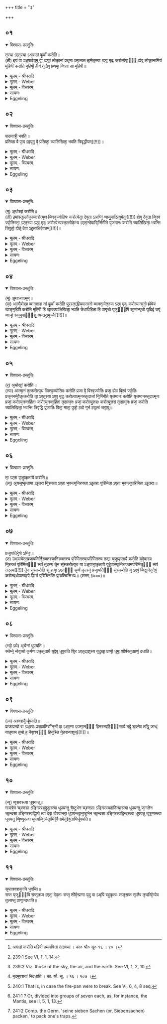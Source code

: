 +++
title = "३"

+++


## ०१


<details open><summary>विश्वास-प्रस्तुतिः</summary>

त᳘स्या ऽएत᳘स्या ऽअ᳘षाढां पू᳘र्व्वां करोति॥  
(ती) इयं वा ऽअ᳘षाढेय᳘मु वा᳘ ऽएषां᳘ लोका᳘नां प्रथ᳘मा ऽसृज्यत ता᳘मेत᳘स्या ऽएव᳘ मृदः᳘ करोत्येषा᳘ᳫँ᳘ ह्येव᳘ लोका᳘नामियं म᳘हिषी करोति म᳘हिषी᳘ हीयं त᳘द्यैव᳘ प्रथमा᳘ व्वित्ता सा म᳘हिषी॥
</details>

<details><summary>मूलम् - श्रीधरादि</summary>

त᳘स्या ऽएत᳘स्या ऽअ᳘षाढां पू᳘र्व्वां करोति॥  
(ती) इयं वा ऽअ᳘षाढेय᳘मु वा᳘ ऽएषां᳘ लोका᳘नां प्रथ᳘मा ऽसृज्यत ता᳘मेत᳘स्या ऽएव᳘ मृदः᳘ करोत्येषा᳘ᳫँ᳘ ह्येव᳘ लोका᳘नामियं म᳘हिषी करोति म᳘हिषी᳘ हीयं त᳘द्यैव᳘ प्रथमा᳘ व्वित्ता सा म᳘हिषी॥
</details>

<details><summary>मूलम् - Weber</summary>

त᳘स्या एत᳘स्या अ᳘षाढाम् पू᳘र्वां करोति॥  
इयं वा अ᳘षाढेय᳘मु वा᳘ एषां᳘ लोका᳘नाम् प्रथॗमासृज्यत ता᳘मेत᳘स्या एव᳘ मृदः᳘ करोत्येषाॗᳫंॗ ह्येव᳘ लोका᳘नामियम् म᳘हिषी करोति म᳘हिषीॗ हीयं तॗद्यैव᳘ प्रथमा᳘ वित्ता सा म᳘हिषी॥
</details>

<details><summary>मूलम् - विस्वरम्</summary>

तस्या एतस्या अषाढां पूर्वां करोति । इयं वा ऽअषाढा । इयमु वा ऽएषां लोकानां प्रथमा ऽसृज्यत । तामेतस्या एव मृदः करोति । एषां ह्येव लोकानामियम् । महिषी करोति । महिषी हीयम् । तद्यैव प्रथमा वित्ता- सा महिषी ॥ १ ॥ 
</details>

<details><summary>सायणः</summary>

अथ संस्कृताया मृदः सकाशादुखानिर्माणात् पूर्वमषाढाख्येष्टकाया निर्माणमाह- **तस्या एतस्या अषाढां पूर्वां करोती**ति [^१_१५३] । 'अषाढाम्' अषाढलिङ्गकमन्त्रोपधेयामिष्टकम् । "तद्वानासामुपधानो मंत्र इतीष्टकासु लुक् च मतोः"- (पा. सू. ४ । ४ । १२५) इति मतोर्लुक् । 'पूर्वाम्' उखातः पूर्वभाविनीं कुर्यात् । पूर्वभावित्वमर्थवादमुखेन दर्शयति- इयं वा अषाढेति । 'अषाढा'- इति या अस्ति, सा 'इयम् वै' पृथिवी खलु तद्विकारत्वात् । अस्त्वेवम्, प्राथम्ये किमायातमित्यत आह- **इयमु वा एषां लोकांनां प्रथमा ऽसृज्यते**ति । पृथिव्या इतरलोकापेक्षया प्राथम्यं प्रसिद्धम् । अस्या मृदन्तरप्रकृतित्वप्रसक्तिं वारयति- **तामेतस्या एवे**ति । 'एतस्याः' उक्तसंस्कारोपेताया मृदः सकाशादित्यर्थः । तत्रोपपत्तिमाह- **एषां ह्येव लोकानामियमि**ति । यतः 'इयम्' 'एषां' प्रसिद्धानां लोकानां सम्बन्धिनी, अत इत्यर्थः । अयमभिप्रायः- उखाया लोकत्रयात्मकत्वेन प्रतिपादनात् तस्या या प्रकृतिभूता मृत्, तदीयाया एवाषाढाया अपि निर्माणे सत्येव तदीयत्वं भवतीति । अस्या उखावद् यजमानकर्तृत्वं प्राप्तमित्याह- **महिषी करोती**ति । प्रथमोढा स्त्री महिषी, ‘इयम्’ इष्टका ऽपि 'हि' यस्मात् 'महिषी;' प्रथमतो निर्माणात्, अतो ऽस्यां महिषीकर्त्तव्यता युक्ता । भवत्वेवं यद्येषा महिषी स्यात्, सैव कुत इत्यत आह- **तद्यैव प्रथमा वित्ता, सा महिषी**ति । 'वित्ता' लब्धा ॥ १ ॥ 

[^१_१५३]: अषाढां करोति महिषी प्रथमवित्ता तदाख्या । का० श्रौ० सू० १६ । ९० । 
</details>

<details><summary>Eggeling</summary>

1. Of that same (clay) she (the queen) forms the first, the 'invincible' (brick); for the invincible one (Ashāḍḥā) is this earth, and this earth was created first of these worlds. She forms it of that same clay, for this earth is (one) of these worlds. The (Sacrificer's) consecrated consort (mahishī) forms it: for this earth is a 'mahishī' (female buffalo, a cow). She who is first taken to wife is the consecrated consort.
</details>


## ०२


<details open><summary>विश्वास-प्रस्तुतिः</summary>

पादमात्री᳘ भवति॥  
प्रतिष्ठा वै पा᳘द ऽइय᳘मु वै᳘ प्रतिष्ठा᳘ त्र्यालिखिता᳘ भवति त्रिवृ᳘द्धीयम्[[!!]]॥
</details>

<details><summary>मूलम् - श्रीधरादि</summary>

पादमात्री᳘ भवति॥  
प्रतिष्ठा वै पा᳘द ऽइय᳘मु वै᳘ प्रतिष्ठा᳘ त्र्यालिखिता᳘ भवति त्रिवृ᳘द्धीयम्[[!!]]॥
</details>

<details><summary>मूलम् - Weber</summary>

पादमात्री᳘ भवति॥  
प्रतिष्ठा वै पा᳘द इय᳘मु वै᳘ प्रतिष्ठा᳘ त्र्यालिखिता᳘ भवति त्रिवृॗद्धीय᳘म्॥
</details>

<details><summary>मूलम् - विस्वरम्</summary>

पादमात्री भवति । प्रतिष्ठा वै पादः । इयमु वै प्रतिष्ठा । त्र्यालिखिता भवति । त्रिवृद्धीयम् ॥ २ ॥ 
</details>

<details><summary>सायणः</summary>

तस्या इयत्तामाह- **पादमात्री भवती**ति । अत्र महिषीशब्दस्य कर्तृत्वेन सम्बन्धात् तत्पादमात्रीति न मन्तव्यम्; सूत्रकारेण यजमानपादमात्रीति विशेषितत्वात् (का. श्रौ. सू. १६ । ९१) । उक्तं प्रमाणं प्रशंसति- **प्रतिष्ठा वै पाद इयमु वै प्रतिष्ठे**ति । पादाभावे पतनदर्शनात् पादस्य प्रतिष्ठात्वम् । इयं पृथिवी सर्वाधारत्वात् प्रतिष्ठा, अतस्तद्विकारभूताया अपीष्टकायाः प्रतिष्ठात्मकपादप्रमाणत्वं युक्तमित्यर्थः । अस्याश्चिह्नत्वेन लेखात्रयं कर्त्तव्यमिति विधत्ते- **त्र्यालिखिता भवति त्रिवृद्धीयमि**ति । अर्द्धचन्द्राकाराभिः तिसृभिः रेखाभिर्युक्ता भवेत् । 'हि' शब्देन- "त्रयो वा इमे त्रिवृतो लोकाः" (ऐ. ब्रा. ४ । २ । ३) इत्यादिश्रुत्यन्तरप्रसिद्धिर्द्योतिता । अस्यास्त्रिवृत्त्वं पृथिव्यप्तेजोभिस्त्रिवृत्करणाद्वा, सिकतामृत्तिकापाषाणैस्त्रिभिः संहतरूपत्वाद्वा द्रष्टव्यम् । अत्र सूत्रम्- "अषाढां करोति महिषी प्रथमवित्ता तदाख्या, यजमानपादमात्रीं त्र्यालिखिताम्” (का. श्रौ. सू. १६ । ९० । ९१) इति ॥ २ ॥ 
</details>

<details><summary>Eggeling</summary>

2. It measures a foot (in length and breadth), for the foot is a foundation, and this earth also is a foundation. It is marked with three lines, for this earth is threefold [^egg_470].

[^egg_470]: 239:1 See VI, 1, 1, 14.
</details>


## ०३


<details open><summary>विश्वास-प्रस्तुतिः</summary>

(म᳘) अ᳘थोखां᳘ करोति॥  
(ती) इमांस्त᳘ल्लोका᳘न्करोत्य᳘थ व्विश्व᳘ज्योतिषः करोत्येता᳘ देव᳘ता ऽअग्निं᳘ व्वायु᳘मादित्य᳘मेता᳘[[!!]] ह्येव᳘ देव᳘ता व्वि᳘श्वं ज्यो᳘तिस्ता᳘ ऽएत᳘स्या ऽएव᳘ मृदः᳘ करोत्येभ्यस्त᳘ल्लोके᳘भ्य ऽएता᳘न्देवान्नि᳘र्म्मिमीते य᳘जमानः करोति त्र्यालिखिता᳘ भवन्ति त्रिवृ᳘तो᳘ ह्येते᳘ देवा ऽइ᳘त्यधिदेवतम्[[!!]]॥
</details>

<details><summary>मूलम् - श्रीधरादि</summary>

(म᳘) अ᳘थोखां᳘ करोति॥  
(ती) इमांस्त᳘ल्लोका᳘न्करोत्य᳘थ व्विश्व᳘ज्योतिषः करोत्येता᳘ देव᳘ता ऽअग्निं᳘ व्वायु᳘मादित्य᳘मेता᳘[[!!]] ह्येव᳘ देव᳘ता व्वि᳘श्वं ज्यो᳘तिस्ता᳘ ऽएत᳘स्या ऽएव᳘ मृदः᳘ करोत्येभ्यस्त᳘ल्लोके᳘भ्य ऽएता᳘न्देवान्नि᳘र्म्मिमीते य᳘जमानः करोति त्र्यालिखिता᳘ भवन्ति त्रिवृ᳘तो᳘ ह्येते᳘ देवा ऽइ᳘त्यधिदेवतम्[[!!]]॥
</details>

<details><summary>मूलम् - Weber</summary>

अ᳘थोखां᳘ करोति॥  
इमांस्त᳘ल्लोका᳘न्करोत्य᳘थ विश्व᳘ज्योतिषः करोत्येता᳘ देव᳘ता अग्निं᳘ वायु᳘मादि᳘त्यमेताॗ ह्येव᳘ देव᳘ता वि᳘श्वं ज्यो᳘तिस्ता᳘ एत᳘स्या एव᳘ मृदः᳘ करोत्येभ्यस्त᳘ल्लोके᳘भ्य एता᳘न्देवान्नि᳘र्मिमीते य᳘जमानः करोति त्र्यलिखिता᳘ भवन्ति त्रिवृ᳘तोॗ ह्येते᳘ देवा इ᳘त्यधिदेवत᳘म्॥
</details>

<details><summary>मूलम् - विस्वरम्</summary>

अथोखां करोति । इमाँस्तल्लोकान् करोति । अथ विश्वज्योतिषः करोति- एता देवताः- अग्निम्, वायुम्, आदित्यम् । एता ह्येव देवता विश्वं ज्योतिः । ता एतस्या एव मृदः करोति । एभ्यस्तल्लोकेभ्य एतान् देवान्निर्म्मिमीते । यजमानः करोति । त्र्यालिखिता भवन्ति । त्रिवृतो ह्येते देवाः । इत्यधिदेवतम् ॥ ३ ॥ 
</details>

<details><summary>सायणः</summary>

उखाया अषाढानन्तरकर्तव्यतामाह- **अथोखामि**ति । 'अथ' अषाढानन्तरम् 'उखां' प्रागुक्तलक्षणां स्थालीं पश्चात् कुर्यात् । तत्रोखाकरणेनेमांस्त्रींल्लोकान् कृतवान् भवति "अथ यजमान उखां करोति मृदमादाय" इत्यादि (का. श्रौ. सू. १६ । ९२) सूत्रम् ॥ 

अथ विश्वज्योतिर्नामधेयानां तिसृणामिष्टकानामुखानन्तरकर्त्तव्यतां विधत्ते- **अथ विश्वज्योतिषः करोती**ति । पूर्ववदेतल्लिङ्गकैर्मन्त्रैरुपधेयत्वात् विश्वज्योतिर्नाम आसां द्रष्टव्यम् । एतासां निर्माणमेवाग्निवाय्वादित्यानां निर्माणमित्याह- **एता देवता अग्निं वायुमादित्यमेता ह्येव देवता विश्वं ज्योतिरि**ति । एता देवताः इत्यस्य व्याख्यानम्- 'अग्निम्', 'वायुम्', 'आदित्यम्'- इति । विश्वद्योतकत्वमग्न्यादीनां प्रसिद्धमिति 'हि' शब्दो द्योतयति । पूर्ववदासामप्युखार्थं संस्कृतमृत्तिकैव करणमित्याह- **ता एतस्या एव मृदुः करोती**ति । एतत् प्रशंसति- **एभ्यस्तल्लोकेभ्य एतान् देवान् निर्मिमीत** इति । उखाया लोकत्रयात्मकत्वस्योक्तत्वात् तदनन्तरं तदीयमृदा आसां निर्माणमेव तदधिष्ठातृदेवतानिर्मितिरित्यर्थः । **यजमानः करोतीति त्र्यालिखिता भवन्ती**ति वाक्यद्वयं स्पष्टम् ॥ 

देवानां त्रिवृत्त्वं द्युभूम्यन्तरिक्षस्थानभेदेन, "इष्टकास्तु तिस्रो विश्वज्योतिषः पृथग्लक्षणास्त्र्यालिखिताः" (का. श्रौ. सू. १६ । १०६) इति सूत्रम् । पृथग्लक्षणाभिधानम् द्वितीयतृतीयानां क्रमपरिज्ञानार्थम्; तेन क्रमेणोपधानं यथा स्यादिति । **इत्यधिदेवतमि**ति । 'इति' शब्दः प्रतिपादितप्रकारवचनः । 'अधिदेवतम्' देवता अधिकृत्य प्रवृत्तम्, उक्तमित्यर्थः ॥ ३ ॥ 
</details>

<details><summary>Eggeling</summary>

3. Now he (the Sacrificer) makes the fire-pan: he thereby makes these worlds. He then makes the (three) 'all-light' (bricks), that is these deities, Agni, Vāyu, Āditya, for those deities indeed are all the light. He makes them from that same clay (as the fire-pan): he thus produces these gods from these worlds. The Sacrificer makes them. They are marked with three lines, for threefold are these gods [^egg_471]. Thus as regards the deities.

[^egg_471]: 239:2 Viz. those of the sky, the air, and the earth. See VI, 1, 2, 10.
</details>


## ०४


<details open><summary>विश्वास-प्रस्तुतिः</summary>

(म᳘) अ᳘थाध्यात्म᳘म्॥  
(मा᳘) आ᳘त्मै᳘वोखा व्वाग᳘षाढा तां पू᳘र्व्वां करोति पुर᳘स्ता᳘द्धीय᳘मात्म᳘नो व्वाक्ता᳘मेत᳘स्या ऽएव᳘ मृदः᳘ करोत्यात्म᳘नो᳘ ह्ये᳘वेयं व्वाङ्म᳘हिषि करोति म᳘हिषी हि व्वा᳘क्त्र्यालिखिता᳘ भवति त्रेधाविहिता हि वागृ᳘चो य᳘जूᳫँ᳭षि सा᳘मान्य᳘थो य᳘दिदं᳘ त्रयं᳘ व्वाचो᳘ रूप᳘मुपाᳫँ᳭शु᳘ व्यन्तरा᳘मुच्चैः[[!!]]॥
</details>

<details><summary>मूलम् - श्रीधरादि</summary>

(म᳘) अ᳘थाध्यात्म᳘म्॥  
(मा᳘) आ᳘त्मै᳘वोखा व्वाग᳘षाढा तां पू᳘र्व्वां करोति पुर᳘स्ता᳘द्धीय᳘मात्म᳘नो व्वाक्ता᳘मेत᳘स्या ऽएव᳘ मृदः᳘ करोत्यात्म᳘नो᳘ ह्ये᳘वेयं व्वाङ्म᳘हिषि करोति म᳘हिषी हि व्वा᳘क्त्र्यालिखिता᳘ भवति त्रेधाविहिता हि वागृ᳘चो य᳘जूᳫँ᳭षि सा᳘मान्य᳘थो य᳘दिदं᳘ त्रयं᳘ व्वाचो᳘ रूप᳘मुपाᳫँ᳭शु᳘ व्यन्तरा᳘मुच्चैः[[!!]]॥
</details>

<details><summary>मूलम् - Weber</summary>

अॗथाध्यात्म᳘म्॥  
आॗत्मैॗवोखा वाग᳘षाढा ताम् पू᳘र्वा करोति पुर᳘स्ताॗद्धीय᳘मात्म᳘नो वाक्ता᳘मेत᳘स्या एव᳘ मृदः᳘ करोत्यात्म᳘नोॗ ह्येॗवेयं वाङ्न᳘हिषि करोति म᳘हिषी हि वा᳘क्त्र्यालिखिता᳘ भवति त्रेधाविहिता हि वागृ᳘चो य᳘जूंषि सा᳘मान्य᳘थो य᳘दिदं᳘ त्रयं᳘ वाचो᳘ रूप᳘मुपांशु᳘ व्यन्तरा᳘मुच्चैः᳟॥
</details>

<details><summary>मूलम् - विस्वरम्</summary>

अथाध्यात्मम् । आत्मैवोखा । वागषाढा । तां पूर्वां करोति । पुरस्ताद्धीयमात्मनो वाक् । तामेतस्या एव मृदः करोति । आत्मनो ह्येवेयं वाक् । महिषी करोति । महिषी हि वाक् । त्र्यालिखिता भवति । त्रेधाविहिता हि वाक्- ऋचो, यजूंषि, सामानि । अथो यदिदं त्रयं वाचो रूपम् उपांशु व्यन्तरामुच्चैः ॥ ४ ॥ 
</details>

<details><summary>सायणः</summary>

'अथ' वक्ष्यमाणम् 'अध्यात्मम्' आत्मानमधिकृत्य प्रवर्त्यमानम् । 'वक्ष्यते' इति शेषः । प्रतिज्ञातमर्थं दर्शपति- **आत्मैवोखा वागषाढे**ति । उखायाः प्राधान्यादात्मत्वम् आह्वानादिषु आत्मनो ऽपि पूर्वं वाचः स्वरूपमस्ति; 'पुरस्तात्' प्रवृत्तेः प्रसिद्धिमाह 'हि' शब्दः । न केवलं वैदिक्या एव वाचस्त्रैविध्यम्, अपि च 'यदिदं' सर्वैरुच्चार्यमाणं 'वाचः' 'रूपं' स्वरूपमस्ति, तत् 'त्रयं' त्रिविधम् । **उपांशु व्यन्तरामुच्चैरि**ति । व्यन्तरामिति, उपांशूच्चैःस्वरमध्यवर्तिनीं वाचं वदन्ति प्राणिनः, तदेकं रूपमित्यर्थः । सुगममन्यत् ॥ ४ ॥ 
</details>

<details><summary>Eggeling</summary>

4. Now as regards the self (or body): the fire-pan, indeed, is the self (of Agni). The 'invincible' (brick) is speech: that she (the wife) makes first, for this speech is foremost in the body. She makes it from that same clay, for this speech is of the body. The (Sacrificer's) consecrated consort makes it, for speech is a 'mahishī.' It is marked with three lines, for speech is divided into three kinds, R̥k-verses, Yajus-formulas, and Sāman-tunes; and because of this threefold form of speech, low-voiced, half-loud, and loud.
</details>


## ०५


<details open><summary>विश्वास-प्रस्तुतिः</summary>

(र᳘) अ᳘थोखां᳘ करोति॥  
(त्या) आत्मा᳘नं त᳘त्करोत्य᳘थ व्विश्व᳘ज्योतिषः करोति प्रजा वै᳘ विश्व᳘ज्योतिः प्रजा᳘ ह्येव वि᳘श्वं ज्यो᳘तिः प्रज᳘ननमे᳘वैत᳘त्करोति ता᳘ ऽएत᳘स्या ऽएव᳘ मृदः᳘ करोत्यात्म᳘नस्त᳘त्प्रजां नि᳘र्मिमीते य᳘जमानः करोति य᳘जमानस्त᳘दात्म᳘नः प्रजां᳘ करोत्य᳘नन्तर्हिताः करोत्य᳘नन्त᳘र्हितां त᳘दात्म᳘नः प्रजां᳘ करोत्यु᳘त्तराः करोत्यु᳘त्तरां त᳘दात्म᳘नः प्रजां᳘ करोति त्र्यालिखिता᳘ भवन्ति त्रिवृद्धि प्र᳘जातिः पिता᳘ माता᳘ पुत्रो᳘ ऽथो ग᳘र्भ ऽउ᳘ल्बं जरा᳘यु॥
</details>

<details><summary>मूलम् - श्रीधरादि</summary>

(र᳘) अ᳘थोखां᳘ करोति॥  
(त्या) आत्मा᳘नं त᳘त्करोत्य᳘थ व्विश्व᳘ज्योतिषः करोति प्रजा वै᳘ विश्व᳘ज्योतिः प्रजा᳘ ह्येव वि᳘श्वं ज्यो᳘तिः प्रज᳘ननमे᳘वैत᳘त्करोति ता᳘ ऽएत᳘स्या ऽएव᳘ मृदः᳘ करोत्यात्म᳘नस्त᳘त्प्रजां नि᳘र्मिमीते य᳘जमानः करोति य᳘जमानस्त᳘दात्म᳘नः प्रजां᳘ करोत्य᳘नन्तर्हिताः करोत्य᳘नन्त᳘र्हितां त᳘दात्म᳘नः प्रजां᳘ करोत्यु᳘त्तराः करोत्यु᳘त्तरां त᳘दात्म᳘नः प्रजां᳘ करोति त्र्यालिखिता᳘ भवन्ति त्रिवृद्धि प्र᳘जातिः पिता᳘ माता᳘ पुत्रो᳘ ऽथो ग᳘र्भ ऽउ᳘ल्बं जरा᳘यु॥
</details>

<details><summary>मूलम् - Weber</summary>

अ᳘थोखां᳘ करोति॥  
आत्मा᳘नं त᳘त्करोत्य᳘थ विश्व᳘ज्योतिषः करोति प्रजा वै᳘ विश्व᳘ज्योतिः प्रजाॗ ह्येव वि᳘श्वं ज्यो᳘तिः प्रज᳘ननमेॗवैत᳘त्करोति ता᳘ एत᳘स्या एव᳘ मृदः᳘ करोत्यात्म᳘नस्त᳘त्प्रजां नि᳘र्मिमीते य᳘जमानः करोति य᳘जमानस्त᳘दात्म᳘नः प्रजां᳘ करोत्य᳘नन्तर्हिताः करोत्य᳘ नन्तर्हितां त᳘दात्म᳘नः प्रजां᳘ करोत्यु᳘त्तराः करोत्यु᳘त्तरां त᳘दात्म᳘नः प्रजां᳘ करोति त्र्यालिखिता᳘ भवन्ति त्रिवृद्धि प्र᳘जातिः पिता᳘ माता᳘ पुत्रो᳘ ऽथो ग᳘र्भ उ᳘ल्बं जरा᳘यु॥
</details>

<details><summary>मूलम् - विस्वरम्</summary>

अथोखां करोति । आत्मानं तत् करोति । अथ विश्वज्योतिषः करोति । प्रजा वै विश्वज्योतिः । प्रजा ह्येव विश्वं ज्योतिः । प्रजननमेवैतत्करोति । ता एतस्या एव मृदः करोति । आत्मनस्तत्प्रजां निर्मिमीते । यजमानः करोति । यजमानस्तदात्मनः प्रजां करोति । उत्तराः करोति । उत्तरां तदात्मनः प्रजां करोति । त्र्यालिखिता भवन्ति । त्रिवृद्धि प्रजातिः- पिता, माता, पुत्रः । अथो गर्भः, उल्बम्, जरायु ॥ ५ ॥ 
</details>

<details><summary>सायणः</summary>

**अथोखां करोती**त्यादिकम्, अधिदैवतवद् व्याख्येयम् । उखाया आत्मरूपत्वात् तदनन्तरं तस्या एव मृदो विश्वज्योतिषामुत्पादने प्रजोत्पादनमित्यर्थः । 'प्रजननं' प्रकृष्टं जननं जन्म यस्मात् प्रजननम्, प्रजामित्यर्थः । 'अनन्तर्हिताः' व्यापारान्तरेणाव्यवहिताः कुर्यात् । उखाया विश्वज्योतिषाञ्च मध्ये व्यवधानं न कुर्यादिति भावः । तच्चानन्तर्हितत्वमुखातः प्राङ् निष्पादने ऽपि सम्भवतीत्यत आह- **उत्तराः करोती**ति । 'उत्तराः' उखाया उत्तरभाविनीः कुर्यात् । 'अथो गर्भ उल्बं' गर्भस्यान्तरवेष्टनम्, 'जरायु' बहिर्वेष्टनम् ॥ ५ ॥ 
</details>

<details><summary>Eggeling</summary>

5. He makes the fire-pan: thereby he makes (Agni's) self. He then makes the 'all-light' (bricks),--the 'all-light' (brick) is offspring, for offspring indeed is all the light: he thus causes generation to take place. He makes them of the same clay (as the fire-pan): he thus produces offspring from the self. The Sacrificer makes them: the Sacrificer thus

produces offspring from his own self. He makes them without interruption: he thus produces uninterrupted offspring from his own self. He makes them subsequently (to the fire-pan): he thus produces the offspring subsequently to his own self. They are marked with three lines, for generation is threefold, father, mother, and son; or, the embryo, and the inner and outer membrane.
</details>


## ०६


<details open><summary>विश्वास-प्रस्तुतिः</summary>

ता᳘ ऽएता य᳘जुष्कृतायै करोति॥  
(त्य᳘) अ᳘यजुष्कृताया ऽइ᳘तरा नि᳘रुक्ता ऽएता भ᳘वन्त्य᳘निरुक्ता ऽइ᳘तराः प᳘रिमिता ऽएता भ᳘वन्त्य᳘परिमिता ऽइ᳘तराः॥
</details>

<details><summary>मूलम् - श्रीधरादि</summary>

ता᳘ ऽएता य᳘जुष्कृतायै करोति॥  
(त्य᳘) अ᳘यजुष्कृताया ऽइ᳘तरा नि᳘रुक्ता ऽएता भ᳘वन्त्य᳘निरुक्ता ऽइ᳘तराः प᳘रिमिता ऽएता भ᳘वन्त्य᳘परिमिता ऽइ᳘तराः॥
</details>

<details><summary>मूलम् - Weber</summary>

ता᳘ एता य᳘जुष्कृतायै करोति॥  
अ᳘यजुष्कृताया इ᳘तरा नि᳘रुक्ता एआ भ᳘वन्त्य᳘निरुक्ता इ᳘तराः प᳘रिमिता एता भ᳘वन्त्य᳘परिमिता इ᳘तराः॥
</details>

<details><summary>मूलम् - विस्वरम्</summary>

ता एता यजुष्कृतायै करोति, अयजुष्कृताया ऽइतराः । निरुक्ता एता भवन्ति, अनिरुक्ता इतराः । परिमिता एता भवन्ति, अपरिमिता इतराः ॥ ६ ॥ 
</details>

<details><summary>सायणः</summary>

यदेतासां मन्त्राहृतमृदोत्पन्नत्वम्, यच्चाषाढादिनामवत्त्वम्, यदपि पादमात्रादिपरिमाणवत्त्वम्, तदेतत् सर्वमितरेष्टकानां वैलक्षण्येनानूद्य स्तौति- **ता एता यजुष्कृतायै करोती**त्यादिना । 'यजुः' मन्त्रः तेन कृता निष्पादिता 'यजुष्कृता' षष्ठ्यर्थे चतुर्थी, तस्या इत्यर्थः । 'अयजुष्कृतायै' अतथाभूताया मृदः 'इतराः' अषाढादिव्यतिरिक्ताः, कुर्यात्, 'एताः अनिरुक्ताः' अषाढाः विश्वज्योतिषो निर्वचनम् प्राप्ताः (तै. सं. ४ । ४ । ६ सा. भा.) ॥ ६ ॥ 
</details>

<details><summary>Eggeling</summary>

6. He makes these from (clay) prepared with prayer, the others from (clay) prepared without prayer; for these are defined, the others undefined; these are limited (in number), the others unlimited.
</details>


## ०७


<details open><summary>विश्वास-प्रस्तुतिः</summary>

प्रजा᳘पतिरे᳘षो ऽग्निः᳘॥  
(रु) उभ᳘यम्वेत᳘त्प्रजा᳘पतिर्नि᳘रुक्तश्चा᳘निरुक्तश्च प᳘रिमितश्चा᳘परिमितश्च तद्या य᳘जुष्कृतायै करो᳘ति य᳘दे᳘वास्य नि᳘रुक्तं प᳘रिमितᳫँ᳭ रूपं त᳘दस्य ते᳘न सं᳘स्करोत्य᳘थ या ऽअ᳘यजुष्कृतायै य᳘दे᳘वास्या᳘निरुक्तमपरिमित᳘ᳫँ᳘ रूपं तदस्य[[!!]] ते᳘न सं᳘स्करोति स᳘ ह वा᳘ ऽएतᳫँ᳭ स᳘र्व्वं कृत्स्नं᳘ प्रजा᳘पतिᳫँ᳭ सं᳘स्करोति य᳘ ऽएवं᳘ व्विद्वा᳘नेत᳘देवं᳘ करोत्य᳘थोपशया᳘यै पि᳘ण्डं प᳘रिशिनष्टि प्रा᳘यश्चित्तिभ्यः॥ (शतम् ३७००)॥
</details>

<details><summary>मूलम् - श्रीधरादि</summary>

प्रजा᳘पतिरे᳘षो ऽग्निः᳘॥  
(रु) उभ᳘यम्वेत᳘त्प्रजा᳘पतिर्नि᳘रुक्तश्चा᳘निरुक्तश्च प᳘रिमितश्चा᳘परिमितश्च तद्या य᳘जुष्कृतायै करो᳘ति य᳘दे᳘वास्य नि᳘रुक्तं प᳘रिमितᳫँ᳭ रूपं त᳘दस्य ते᳘न सं᳘स्करोत्य᳘थ या ऽअ᳘यजुष्कृतायै य᳘दे᳘वास्या᳘निरुक्तमपरिमित᳘ᳫँ᳘ रूपं तदस्य[[!!]] ते᳘न सं᳘स्करोति स᳘ ह वा᳘ ऽएतᳫँ᳭ स᳘र्व्वं कृत्स्नं᳘ प्रजा᳘पतिᳫँ᳭ सं᳘स्करोति य᳘ ऽएवं᳘ व्विद्वा᳘नेत᳘देवं᳘ करोत्य᳘थोपशया᳘यै पि᳘ण्डं प᳘रिशिनष्टि प्रा᳘यश्चित्तिभ्यः॥ (शतम् ३७००)॥
</details>

<details><summary>मूलम् - Weber</summary>

प्रजा᳘पतिरेॗषो ऽग्निः᳟॥  
उभ᳘यम्वेत᳘त्प्रजा᳘पतिर्नि᳘रुक्तश्चा᳘निरुक्तश्च प᳘रिमितश्चा᳘परिमितश्च तद्या य᳘जुष्कृतायै करो᳘ति य᳘देॗवास्य नि᳘रुक्तम् प᳘रिमितं रूपं त᳘दस्य ते᳘न स᳘ᳫं᳘स्करोत्य᳘थ या अ᳘यजुष्कृतायै य᳘देॗवास्या᳘निरुक्तमपरिमितं रूपं त᳘दस्य ते᳘न स᳘ᳫं᳘स्करोति स᳘ ह वा᳘ एतᳫं स᳘र्वं कृत्स्न᳘म् प्रजा᳘पतिᳫं स᳘ᳫं᳘स्करोति य᳘ एवं᳘ विद्वा᳘नेत᳘देवं᳘ करोत्य᳘थोपशया᳘यै पि᳘ण्डम् प᳘रिशिनष्टि प्रा᳘यश्चित्तिभ्यः॥
</details>

<details><summary>मूलम् - विस्वरम्</summary>

प्रजापतिरेषो ऽग्निः । उभयम्वेतत् प्रजापतिः- निरुक्तश्चानिरुक्तश्च, परिमितश्चापरिमितश्च । तद् या यजुष्कृतायै करोति- यदेवास्य निरुक्तं परिमितं रूपम्, तदस्य तेन संस्करोति । अथ या अयजुष्कृतायै- यदेवास्यानिरुक्तम् अपरिमितं रूपम्- तदस्य तेन संस्करोति । स ह वा ऽएतं सर्वं कृत्स्नं प्रजापतिं संस्करोति- य एवं विद्वानेतदेवं करोति । अथोपशयायै पिण्डं परिशिनष्टि- प्रायश्चित्तिभ्यः ॥ ७ ॥ 
</details>

<details><summary>सायणः</summary>

**प्रजापतिरेषो ऽग्निरि**ति । 'एषः' चयनलक्षणः 'अग्निः' 'प्रजापतिः' सर्वभूतात्मको विराट् । 'निरुक्तं' कार्यात्मना स्थितम्, 'अनिरुक्तं' कारणात्मना वर्तमानमिति विवेकः । यन्निरुक्तानिरुक्ताद्यात्मकत्वम् 'उभयम्' अस्ति, तद् द्वयं प्रजापतिरेव । 'तत्' तथा सति यजुष्कृतोत्पन्नानि प्रजापतेः 'यत्' निरुक्तं रूपम् तत् कार्यात्मकं 'परिमितम्,' तत् संस्कृतवान् भवति । अतथाभूताभिरिष्टकाभिरतथाभूतं प्रजापतेः रूपं संस्करोति । 'एवं विद्वान्' निरुक्तानिरुक्तमुभयं जानन् संस्कर्ता भवति । अवशिष्टाया मृदो विनियोगमाह- **अथोपशयायै पिण्डं परिशिनष्टि प्रायश्चित्तिभ्य** इति । उखां कृत्वा यजमान इति शेषः । उपशेते इति 'उपशया' मृदुच्यते [^१_१५७] । तस्याः प्रयोजनमुच्यते- 'प्रायश्चित्तिभ्यः' प्रायश्चित्तयः उखाभेदपरिहारोपायाः, तदर्थमित्यर्थः ॥ ७ ॥ 

[^१_१५७]: मृदमुपशयां निदधाति । का. श्रौ. सू. । १६ । १०७ । 
</details>

<details><summary>Eggeling</summary>

7. That Agni is Prajāpati; but Prajāpati is both of this, defined and undefined, limited and unlimited: thus when he makes (bricks) from (clay) prepared with prayer, he thereby makes up that form of his (Prajāpati's) which is defined and limited; and when he makes them from (clay) prepared without prayer, he thereby makes up that form of his which is undefined and unlimited. Verily, then, whosoever knowing this does it on this wise, makes up the whole and complete Agni. From the (clay) lying ready prepared, he leaves over a lump for expiations [^egg_472].

[^egg_472]: 240:1 That is, in case the fire-pan were to break. See VI, 6, 4, 8 seq.
</details>


## ०८


<details open><summary>विश्वास-प्रस्तुतिः</summary>

(भ्यो᳘ ऽथै) अ᳘थैनां धूपयति॥  
स्थेम्ने᳘ न्वेवा᳘थो क᳘र्मणः प्रकृत᳘तायै य᳘द्वेव᳘ धूप᳘यति शि᳘र ऽएत᳘द्यज्ञ᳘स्य य᳘दुखा᳘ प्राणो᳘ धूमः᳘ शीर्षंस्त᳘त्प्राणं᳘ दधाति॥
</details>

<details><summary>मूलम् - श्रीधरादि</summary>

(भ्यो᳘ ऽथै) अ᳘थैनां धूपयति॥  
स्थेम्ने᳘ न्वेवा᳘थो क᳘र्मणः प्रकृत᳘तायै य᳘द्वेव᳘ धूप᳘यति शि᳘र ऽएत᳘द्यज्ञ᳘स्य य᳘दुखा᳘ प्राणो᳘ धूमः᳘ शीर्षंस्त᳘त्प्राणं᳘ दधाति॥
</details>

<details><summary>मूलम् - Weber</summary>

अ᳘थैनां धूपयति॥  
स्थेम्नेॗ न्वेवा᳘थो क᳘र्मणः प्रकृत᳘तायै य᳘द्वेव᳘ धूपयति शि᳘र एत᳘द्यज्ञ᳘स्य य᳘दुखा᳘ प्राणो᳘ धूमः᳘ शीर्षंस्त᳘त्प्राणं᳘ दधाति॥
</details>

<details><summary>मूलम् - विस्वरम्</summary>

अथैनां धूपयति- स्थेम्ने न्वेव । अथो कर्मणः प्रकृततायै । यद्वेव धूपयति । शिर एतद्यज्ञस्य- यदुखा । प्राणो धूमः । शीर्षंस्तत् प्राणं दधाति ॥ ८ ॥
</details>

<details><summary>सायणः</summary>

यदुक्तं सूत्रकृता- "सप्तभिरश्वशकृद्भिरुखां धूपयति दक्षिणाग्न्यादीप्तैरेकैकेन वसवस्त्वेति प्रतिमन्त्रम्" (का. श्रौ. सू. १६ । १०८) इति, तदिदं विधाय प्रशंसति- **अथैनां धूपयति स्थेम्ने न्वेवे**त्यादिना । 'स्थेम्ने न्वेव' स्थिरत्वायैव, न केवलं दृष्टार्थम् । 'अथो' अपि च 'कर्मणः' उख्यधारणलक्षणस्य चयनस्य वा 'प्रकृततायै' संस्कृतत्वसिद्धये । **यद्वेवे**त्यादिः धूपनार्थवादः, उखायाः प्राधान्यात् शिरस्त्वाभिधानम् । नासारन्ध्रेण प्राणस्य सञ्चारावसरे धूमस्य तत्सञ्चारदर्शनात् प्राणत्वोपचारः ॥ ८ ॥ 
</details>

<details><summary>Eggeling</summary>

8. He (the Adhvaryu) now fumigates it (the fire-pan)--just for the sake of strength, or to (mark) the progress of the work. And, again, as to why he fumigates,--that fire-pan is the head of the sacrifice, and the smoke its breath: he thus puts breath into the head.
</details>


## ०९


<details open><summary>विश्वास-प्रस्तुतिः</summary>

(त्य) अश्वशकै᳘र्धूपयति॥  
प्राजापत्यो वा ऽअ᳘श्वः प्रजा᳘पतिरग्नि᳘र्नो वा᳘ ऽआ᳘त्मा ऽऽत्मा᳘नᳫँ᳭ हिनस्त्य᳘हिᳫँ᳭सायै तद्वै᳘ श᳘क्नैव तद्धि᳘ जग्धं᳘ यात᳘याम त᳘थो ह᳘ नैवा᳘श्वᳫँ᳭ हिन᳘स्ति ने᳘तरान्पशून्[[!!]]॥
</details>

<details><summary>मूलम् - श्रीधरादि</summary>

(त्य) अश्वशकै᳘र्धूपयति॥  
प्राजापत्यो वा ऽअ᳘श्वः प्रजा᳘पतिरग्नि᳘र्नो वा᳘ ऽआ᳘त्मा ऽऽत्मा᳘नᳫँ᳭ हिनस्त्य᳘हिᳫँ᳭सायै तद्वै᳘ श᳘क्नैव तद्धि᳘ जग्धं᳘ यात᳘याम त᳘थो ह᳘ नैवा᳘श्वᳫँ᳭ हिन᳘स्ति ने᳘तरान्पशून्[[!!]]॥
</details>

<details><summary>मूलम् - Weber</summary>

अश्वशकै᳘र्धूपयति॥  
प्राजापत्यो वा अ᳘श्वः प्रजा᳘पतिरग्निॗर्नो वा᳘ आॗत्मात्मा᳘नᳫं हिनस्त्य᳘हिंसायै तद्वै᳘ शॗक्नैव तद्धि᳘ जग्घं᳘ यात᳘याम त᳘थो हॗ नैवा᳘श्वᳫं हिन᳘स्ति ने᳘तरान्पशू᳘न्॥
</details>

<details><summary>मूलम् - विस्वरम्</summary>

अश्वशकैर्धूपयति । प्राजापत्यो वा ऽअश्वः । प्रजापतिरग्निः । नो वा ऽआत्मा ऽऽत्मानं हिनस्ति- अहिंसायै । तद्वै शक्नैव । तद्धि जग्धं यातयाम । तथो ह नैवाश्वं हिनस्ति, नेतरान्पशून् ॥ ९ ॥ 
</details>

<details><summary>सायणः</summary>

**अश्वशकैर्धूपयती**ति । धूपनकर्म चाश्वशकृद्भिरेव भवितव्यमिति नियमे कारणमाह- **प्राजापत्यो वा अश्व** इत्यादिना । "प्रजापतेरक्ष्यश्वयत्तत् परापतत् तदश्वो ऽभवत्, यदश्वयत् तदश्वस्याश्वत्वम्"- (तै. सं. ५ । ३ । १२ । १)- इति श्रुतेः प्रजापतेरवयवत्वेन सम्बन्धादश्वस्य प्राजापत्यत्वम् । चीयमानस्याग्नेः विराडात्मकत्वं प्राक् प्रतिपादनात्,- "संवत्सरः प्रजापतिरिति" इति श्रुतेः संवत्सरमुख्याग्नेर्द्धार्यमाणत्वाद्वा अग्निः प्रजापतिः । अश्वशकृद्द्वारा धूपनं प्रशंसति- **तद्वै शक्नैवेत्या**दिना । 'शक्ना' इति पदे “पद्दन्नः"- (पा. सू. ६ । १ । ६३) इत्यादिना शकन्नादेशः । 'जग्धम्' भक्षितम् अदेर्जग्ध्यादेशः (पा. सू. २ । ६ । ३६ वा.) । 'यातयाम' कालान्तरगमनम्, गतसारमित्यर्थः । यत एवम्भूतम् अतः स्वसम्बन्धिनम् 'अश्वम्' अपि न 'हिनस्ति' अश्वसम्बन्धित्वेन एतेषां पशूनां सम्बन्धाभावादेव हिंसाप्रसङ्गः । अतो ऽश्वशकैर्धूपनं प्रशस्तम् ॥ ९ ॥ 
</details>

<details><summary>Eggeling</summary>

9. He fumigates it with horse-dung, to insure it against injury; for the horse is sacred to Prajāpati,

and Prajāpati is Agni, and one does not injure one's own self. And with dung (he does it) because that is what was eaten (by the horse) and is useless; and thus he does not injure the horse itself, nor the other cattle.
</details>


## १०


<details open><summary>विश्वास-प्रस्तुतिः</summary>

(न्व᳘) व्व᳘सवस्त्वा धूपयन्तु॥  
गायत्रे᳘ण च्छ᳘न्दसा ऽङ्गिरस्व᳘द्रुद्रा᳘स्त्वा धूपयन्तु त्रै᳘ष्टुभेन च्छ᳘न्दसा ऽङ्गिरस्व᳘दादित्या᳘स्त्वा धूपयन्तु जा᳘गतेन च्छ᳘न्दसा ऽङ्गिरस्वद्वि᳘श्वे त्वा देवा᳘ व्वैश्वानरा᳘ धूपयन्त्वा᳘नुष्टुभेन च्छ᳘न्दसा ऽङ्गिरस्वदि᳘न्द्रस्त्वा धूपयतु व्व᳘रु᳘णस्त्वा धूपयतु व्वि᳘ष्णुस्त्वा धूपयत्वि᳘त्येता᳘भिरे᳘वैनामेत᳘द्देव᳘ताभिर्धूपयति॥
</details>

<details><summary>मूलम् - श्रीधरादि</summary>

(न्व᳘) व्व᳘सवस्त्वा धूपयन्तु॥  
गायत्रे᳘ण च्छ᳘न्दसा ऽङ्गिरस्व᳘द्रुद्रा᳘स्त्वा धूपयन्तु त्रै᳘ष्टुभेन च्छ᳘न्दसा ऽङ्गिरस्व᳘दादित्या᳘स्त्वा धूपयन्तु जा᳘गतेन च्छ᳘न्दसा ऽङ्गिरस्वद्वि᳘श्वे त्वा देवा᳘ व्वैश्वानरा᳘ धूपयन्त्वा᳘नुष्टुभेन च्छ᳘न्दसा ऽङ्गिरस्वदि᳘न्द्रस्त्वा धूपयतु व्व᳘रु᳘णस्त्वा धूपयतु व्वि᳘ष्णुस्त्वा धूपयत्वि᳘त्येता᳘भिरे᳘वैनामेत᳘द्देव᳘ताभिर्धूपयति॥
</details>

<details><summary>मूलम् - Weber</summary>

व᳘सवस्त्वा धूपयन्तु॥  
गायत्रे᳘ण छ᳘न्दसाङ्गिरस्व᳘द्रुद्रा᳘स्त्वा धूपयन्तु त्रै᳘ष्टुभेन छ᳘न्दसाङ्गिरस्व᳘दादित्या᳘स्त्वा धूपयन्तु जा᳘गतेन छ᳘न्दसाङ्गिरस्वद्वि᳘श्वे त्वा देवा᳘ वैश्वानरा᳘ धूपयन्त्वा᳘नुष्टुभेन छ᳘न्दसाङ्गिरस्वदिन्द्रस्त्वा धूपयतु व᳘रुणस्त्वा धूपयतु वि᳘ष्णुस्त्वा धूपयत्वि᳘त्येता᳘भिरेॗवैनामेत᳘द्देव᳘ताभिर्धूपयति॥
</details>

<details><summary>मूलम् - विस्वरम्</summary>

**"वसवस्त्वा धूपयन्तु गायत्रेण च्छन्दसा ऽङ्गिरस्वत् (१) रुद्रास्त्वा धूपयन्तु त्रैष्टुभेन च्छन्दसा ऽङ्गिरस्वत् (२) आदित्यास्त्वा धूपयन्तु जागतेन च्छन्दसा ऽङ्गिरस्वत् (३) विश्वे त्वा देवा वैश्वानरा धूपयन्त्वानुष्टुभेन च्छन्दसा ऽङ्गिरस्वत् (४) इन्द्रस्त्वा धूपयतु (५) वरुणस्त्वा धूपयतु (६) विष्णुस्त्वा धूपयतु (७)" **- (वा. सं. ११ । ६०) इति । एताभिरेवैनामेतद्देवताभिर्धूपयति ॥ १० ॥ 
</details>

<details><summary>सायणः</summary>

अथ प्रथमशक्ना धूपने मन्त्रमाह- **वसवस्त्वा धूपयन्तु गायत्रेण च्छन्दसा ऽङ्गिरस्वदि**ति । हे उखे ! त्वां 'वसवः' अष्टसङ्ख्याकाः 'धूपयन्तु' अश्वशकधूपनेन संस्कुर्वन्तु । कीदृशा वसवः गायत्र्याख्येन छन्दसा सहिताः 'अङ्गिरस्वत्' अङ्गिरसो यथा स्वकीये चयने 'अधूपयन्' एवमित्यर्थः । वसूनां गायत्रच्छन्दसश्च सम्बन्धे अष्टसङ्ख्यासादृश्यं निमित्तम्; अष्टौ हि वसवः, अष्टाक्षरा च गायत्री ॥ 

एवं "रुद्रास्त्वा धूपयन्तु त्रैष्टुभेन"- (वा. सं. ११ । ६०) इत्यादयो ऽप्यक्षरसंख्याद्वारेण व्याख्येयाः । "विश्वे त्वा देवा वैश्वानरा" इति चतुर्थमन्त्रे विश्वेषां देवानां सर्वदेवात्मकत्वादनुष्टुभश्च सर्वच्छन्दोरूपत्वात् परस्परसम्बन्धः । विश्वे च ते नराश्च 'विश्वेनराः', तेषां हितकारित्वेन सम्बन्धिनो "वैश्वानराः" इन्द्रवरुणविष्णूनां प्रतिनियतच्छन्दस्सम्बन्धाभावात् केवला एवाम्नाताः । **एताभिरेवैनामेतद्देवताभिर्धूपयती**ति । 'एतत्' एतेन, वस्वादिमन्त्रधूपनेन 'एताभिः' सप्तदेवताभिः एवं धूपनं कारितवान् भवति ॥ १० ॥ 
</details>

<details><summary>Eggeling</summary>

10. [Vāj. S. XI, 60] 'May the Vasus make thee fragrant by the Gāyatrī measure, Aṅgiras-like!--May the Rudras make thee fragrant by the Trishṭubh metre, Aṅgiras-like!--May the Ādityas make thee fragrant by the Jagatī metre, Aṅgiras-like!--May the All-gods, the friends of all men, make thee fragrant by the Anushṭubh metre, Aṅgiras-like!--May Indra make thee fragrant!--May Varuṇa make thee fragrant!--May Vishṇu make thee fragrant!'--he thus fumigates it by means of the deities.
</details>


## ११


<details open><summary>विश्वास-प्रस्तुतिः</summary>

स᳘प्ताश्वशका᳘नि भ᳘वन्ति॥  
सप्त य᳘जूᳫँ᳭षि सप्त᳘तय्य ऽएता᳘ देव᳘ताः सप्त᳘ शीर्ष᳘न्प्राणा य᳘दु वा ऽअ᳘पि बहुकृ᳘त्वः सप्त᳘सप्त स᳘प्तैव त᳘च्छीर्ष᳘ण्येव त᳘त्सप्त᳘ प्राणा᳘न्दधाति॥
</details>

<details><summary>मूलम् - श्रीधरादि</summary>

स᳘प्ताश्वशका᳘नि भ᳘वन्ति॥  
सप्त य᳘जूᳫँ᳭षि सप्त᳘तय्य ऽएता᳘ देव᳘ताः सप्त᳘ शीर्ष᳘न्प्राणा य᳘दु वा ऽअ᳘पि बहुकृ᳘त्वः सप्त᳘सप्त स᳘प्तैव त᳘च्छीर्ष᳘ण्येव त᳘त्सप्त᳘ प्राणा᳘न्दधाति॥
</details>

<details><summary>मूलम् - Weber</summary>

स᳘प्ताश्वशका᳘नि भ᳘वन्ति॥  
स्प्त य᳘जूंषि सप्त᳘तय्य एता᳘ देव᳘ताः सप्त᳘ शीर्ष᳘न्प्राणा य᳘दु वा अ᳘पि बहुकृ᳘त्वः सप्त᳘-सप्त सॗप्तैव त᳘छीर्ष᳘ण्येव त᳘त्सप्त᳘ प्राणा᳘न्दधाति॥
</details>

<details><summary>मूलम् - विस्वरम्</summary>

सप्ताश्वशकानि भवन्ति, सप्त यजूंषि, सप्ततय्य एता देवताः । सप्त शीर्षन् प्राणाः । यदु वा ऽअपि बहुकृत्वः सप्तसप्त सप्तैव तत् । शीर्षण्येव तत् सप्त प्राणान् दधाति ॥ ११ ॥ 
</details>

<details><summary>सायणः</summary>

शकृन्मन्त्रदेवतानां यत् सप्तसङ्ख्यासाम्यम्, तत् प्रशंसति- **सप्ताश्वशकानि भवन्ती**त्यादिना । सङ्ख्यागतसप्तत्वस्य त्रित्वं प्रशंसति- **यदु वा अपि बहुकृत्वः सप्त-सप्ते**ति । 'उ' अपि च, यदपि तत्र शकृद्गतमेकं सप्तकम्, मन्त्रगतञ्चापरम्, देवतागतं चान्यत् । एवं 'बहुकृत्वः' सप्तसंख्यायामावृत्तायामपि सप्तसंख्यानतिरेकात् त्रिभिः सप्तभिः 'शीर्षण्येव' उखाख्ये यज्ञशिरस्येव 'सप्त प्राणान्' 'दधाति' स्थापयति ॥ ११ ॥ 

इति श्रीसायणाचार्यविरचिते माधवीये वेदार्थप्रकाशे माध्यन्दिनीयशतपथब्राह्मणभाष्ये षष्ठकाण्डे पञ्चमे ऽध्याये तृतीयं ब्राह्मणम् ॥ (६-५-३) ॥ 
</details>

<details><summary>Eggeling</summary>

11. Seven balls of horse-dung are (used), and seven formulas: those deities are sevenfold [^egg_473], and seven vital airs there are in the head. But also what is many times, seven times seven, is (expressed by) seven [^egg_474]: he thus puts the seven vital airs into the head.

[^egg_473]: 241:1 ? Or, divided into groups of seven each, as, for instance, the Mantis, see II, 5, 1, 13.

[^egg_474]: 241:2 Comp. the Germ. 'seine sieben Sachen (or, Siebensachen) packen,' to pack one's traps.
</details>

